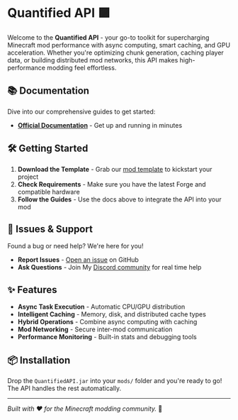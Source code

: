 # Quantified API 🟪

Welcome to the **Quantified API** - your go-to toolkit for supercharging Minecraft mod performance with async computing, smart caching, and GPU acceleration. Whether you're optimizing chunk generation, caching player data, or building distributed mod networks, this API makes high-performance modding feel effortless.

## 📚 Documentation

Dive into our comprehensive guides to get started:

- **[Official Documentation](https://admany-productions.gitbook.io/quantified-api/)** - Get up and running in minutes

## 🛠️ Getting Started

1. **Download the Template** - Grab our [mod template](QuantifiedAPI.java) to kickstart your project
2. **Check Requirements** - Make sure you have the latest Forge and compatible hardware
3. **Follow the Guides** - Use the docs above to integrate the API into your mod

## 🐛 Issues & Support

Found a bug or need help? We're here for you!

- **Report Issues** - [Open an issue](https://github.com/admany/quantified-api/issues) on GitHub
- **Ask Questions** - Join My [Discord community](https://discord.gg/UPZ8BAJYvB) for real time help

## ✨ Features

- **Async Task Execution** - Automatic CPU/GPU distribution
- **Intelligent Caching** - Memory, disk, and distributed cache types
- **Hybrid Operations** - Combine async computing with caching
- **Mod Networking** - Secure inter-mod communication
- **Performance Monitoring** - Built-in stats and debugging tools

## 📦 Installation

Drop the `QuantifiedAPI.jar` into your `mods/` folder and you're ready to go! The API handles the rest automatically.

---

*Built with ❤️ for the Minecraft modding community.* 💜
